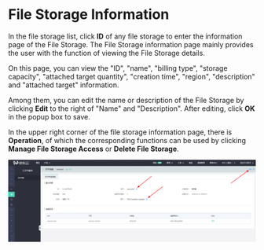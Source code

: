 # File Storage Information

In the file storage list, click **ID** of any file storage to enter the information page of the File Storage. The File Storage information page mainly provides the user with the function of viewing the File Storage details.

On this page, you can view the "ID", "name", "billing type", "storage capacity", "attached target quantity", "creation time", "region", "description" and "attached target" information.

Among them, you can edit the name or description of the File Storage by clicking **Edit** to the right of "Name" and "Description". After editing, click **OK** in the popup box to save.

In the upper right corner of the file storage information page, there is **Operation**, of which the corresponding functions can be used by clicking **Manage File Storage Access** or **Delete File Storage**.

![FsDetail](../../../../image/Cloud-File-Service/detail.png)  

